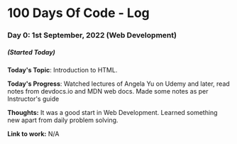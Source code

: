 # 100 Days Of Code - Log

### Day 0: 1st September, 2022 (Web Development)
##### (Started Today)
**Today's Topic**: Introduction to HTML.

**Today's Progress**: Watched lectures of Angela Yu on Udemy and later, read notes from devdocs.io and MDN web docs. Made some notes as per Instructor's guide

**Thoughts:** It was a good start in Web Development. Learned something new apart from daily problem solving.

**Link to work:** N/A
